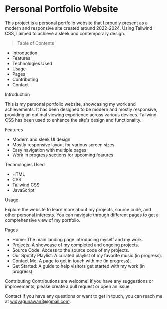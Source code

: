 # Personal Portfolio Website
This project is a personal portfolio website that I proudly present as a modern and responsive site created around 2022-2024. Using Tailwind CSS, I aimed to achieve a sleek and contemporary design.

> Table of Contents

- Introduction
- Features
- Technologies Used
- Usage
- Pages
- Contributing
- Contact

Introduction

This is my personal portfolio website, showcasing my work and achievements. It has been designed to be modern and mostly responsive, providing an optimal viewing experience across various devices. Tailwind CSS has been used to enhance the site's design and functionality.

Features

- Modern and sleek UI design
- Mostly responsive layout for various screen sizes
- Easy navigation with multiple pages
- Work in progress sections for upcoming features

Technologies Used

- HTML
- CSS
- Tailwind CSS
- JavaScript

Usage

Explore the website to learn more about my projects, source code, and other personal interests. You can navigate through different pages to get a comprehensive view of my portfolio.

Pages

- Home: The main landing page introducing myself and my work.
- Projects: A showcase of my completed and ongoing projects.
- Source Code: Access to the source code of my projects.
- Our Spotify Playlist: A curated playlist of my favorite music (in progress).
- Contact Me: A page to get in touch with me (in progress).
- Get Started: A guide to help visitors get started with my work (in progress).

Contributing
Contributions are welcome! If you have any suggestions or improvements, please create a pull request or open an issue.

Contact
If you have any questions or want to get in touch, you can reach me at widyagunawan3@gmail.com.
